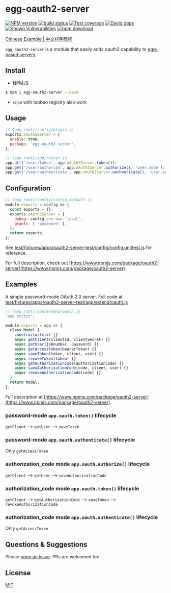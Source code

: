 # egg-oauth2-server

[![NPM version][npm-image]][npm-url]
[![build status][travis-image]][travis-url]
[![Test coverage][codecov-image]][codecov-url]
[![David deps][david-image]][david-url]
[![Known Vulnerabilities][snyk-image]][snyk-url]
[![npm download][download-image]][download-url]

[npm-image]: https://img.shields.io/npm/v/egg-oauth2-server.svg?style=flat-square
[npm-url]: https://npmjs.org/package/egg-oauth2-server
[travis-image]: https://img.shields.io/travis/Azard/egg-oauth2-server.svg?style=flat-square
[travis-url]: https://travis-ci.org/Azard/egg-oauth2-server
[codecov-image]: https://img.shields.io/codecov/c/github/Azard/egg-oauth2-server.svg?style=flat-square
[codecov-url]: https://codecov.io/github/Azard/egg-oauth2-server?branch=master
[david-image]: https://img.shields.io/david/Azard/egg-oauth2-server.svg?style=flat-square
[david-url]: https://david-dm.org/Azard/egg-oauth2-server
[snyk-image]: https://snyk.io/test/npm/egg-oauth2-server/badge.svg?style=flat-square
[snyk-url]: https://snyk.io/test/npm/egg-oauth2-server
[download-image]: https://img.shields.io/npm/dm/egg-oauth2-server.svg?style=flat-square
[download-url]: https://npmjs.org/package/egg-oauth2-server

<!--
Description here.
-->
[Chinese Example | 中文样例教程](https://cnodejs.org/topic/592b2aedba8670562a40f60b)

`egg-oauth2-server` is a module that easily adds oauth2 capability to [egg-based servers](https://github.com/eggjs/egg).

## Install
* NPMJS
```bash
$ npm i egg-oauth2-server --save
```
* `cnpm` with taobao registry also work

## Usage

```js
// {app_root}/config/plugin.js
exports.oAuth2Server = {
  enable: true,
  package: 'egg-oauth2-server',
};

// {app_root}/app/router.js
app.all('/user/token', app.oAuth2Server.token());
app.get('/user/authorize', app.oAuth2Server.authorize(), 'user.code');
app.get('/user/authenticate', app.oAuth2Server.authenticate(), 'user.authenticate');
```

## Configuration

```js
// {app_root}/config/config.default.js
module.exports = config => {
  const exports = {};
  exports.oAuth2Server = {
    debug: config.env === 'local',
    grants: [ 'password' ],
  };
  return exports;
};
```

See [test/fixtures/apps/oauth2-server-test/config/config.unittest.js](test/fixtures/apps/oauth2-server-test/config/config.unittest.js) for reference.

For full description, check out [https://www.npmjs.com/package/oauth2-server](https://www.npmjs.com/package/oauth2-server).

## Examples

A simple password-mode OAuth 2.0 server. Full code at [test/fixtures/apps/oauth2-server-test/app/extend/oauth.js](test/fixtures/apps/oauth2-server-test/app/extend/oauth.js)

```js
// {app_root}/app/extend/oauth.js
'use strict';

module.exports = app => {  
  class Model {
    constructor(ctx) {}
    async getClient(clientId, clientSecret) {}
    async getUser(jobnumber, password) {}
    async getAccessToken(bearerToken) {}
    async saveToken(token, client, user) {}
    async revokeToken(token) {}
    async getAuthorizationCode(authorizationCode) {}
    async saveAuthorizationCode(code, client, user) {}
    async revokeAuthorizationCode(code) {}
  }  
  return Model;
};
```

Full description at [https://www.npmjs.com/package/oauth2-server](https://www.npmjs.com/package/oauth2-server).

### password-mode `app.oauth.token()` lifecycle

`getClient` --> `getUser` --> `saveToken`

### password-mode `app.oauth.authenticate()` lifecycle

Only `getAccessToken`

### authorization_code mode `app.oauth.authorize()` lifecycle

`getClient` --> `getUser` --> `saveAuthorizationCode`

### authorization_code mode `app.oauth.token()` lifecycle

`getClient` --> `getAuthorizationCode` --> `saveToken` --> `revokeAuthorizationCode`

### authorization_code mode `app.oauth.authenticate()` lifecycle

Only `getAccessToken`

## Questions & Suggestions

Please [open an issue](https://github.com/Azard/egg-oauth2-server/issues). PRs are welcomed too.

## License

[MIT](LICENSE)
